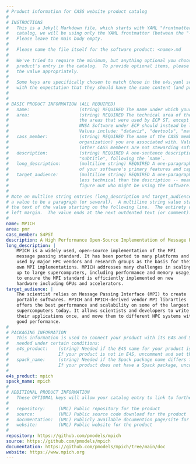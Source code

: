 ```yaml
---
# Product information for CASS website product catalog
#
# INSTRUCTIONS
#   This is a Jekyll Markdown file, which starts with YAML "frontmatter." For the product 
#   catalog, we will be using only the YAML frontmatter (between the "---" seperators).  
#   Please leave the main body empty.  
#
#   Please name the file itself for the software product: <name>.md
#
#   We've tried to require the minimum, but anything optional you choose to add will enrich your
#   product's entry in the catalog.  To provide optional items, please uncomment the keys and complete
#   the value appropriately.
#
#   Some keys are specifically chosen to match those in the e4s.yaml schema (ignoring case) 
#   with the expectation that they should have the same content (and probably will eventually be merged).
#
#
# BASIC PRODUCT INFORMATION (ALL REQUIRED)
#   name:                   (string) REQUIRED The name under which your product should appear in the catalog
#   area:                   (string) REQUIRED The technical area of the product.  For now, we are using
#                           the areas that were used by ECP ST, except that anything that was categorized as
#                           NNSA Software under ECP should instead be listed under the appropriate "real" area:
#                           Values include: "dataviz", "devtools", "mathlibs", "pmr", "sweco".  
#   cass_member:            (string) REQUIRED The name of the CASS member organization (aka software stewardship
#                           organization) you are associated with. Values include: "fastmath", "PESO", "RAPIDS", "S4PST", "STEP".
#                           (other CASS members are not stewarding software products, as far as we know: colabs, corsa, swas)
#   description:            (string) REQUIRED A one-sentence description of your software.  To be used as a
#                           "subtitle", following the `name`.
#   long_description:       (multiline string) REQUIRED A one-paragraph description of your software. A brief, moderately technical description 
#                           of your software's primary features and capabilities.
#   target_audience:        (multiline string) REQUIRED A one-paragraph description of who should be interested in your software.  This should be
#                           less technical than the description -- meant to guide someone who's inexpert or just trying to 
#                           figure out who might be using the software.
#
# Note on multline string entries (long_description and target_audience): YAML supports a multiline string entry that allows 
# a value to be a paragraph (or several).  A multiline string value starts with a pipe ("|") following the colon of the key, with
# the text of the value starting on the following line.  The entirety of the value should be indented by 2-4 spaces from the
# left margin.  The value ends at the next outdented text (or comment).
#
name: MPICH
area: pmr
cass_member: S4PST
description: A High Performance Open-Source Implementation of Message Passing Interface (MPI).
long_description: |
    MPICH is a widely used, open­-source implementation of the MPI
    message passing standard. It has been ported to many platforms and
    used by major HPC vendors and research groups as the basis for their
    own MPI implementations. MPICH addresses many challenges in scaling
    up to large supercomputers, including performance and memory usage,
    to ensure the MPI standard is efficiently implemented on new
    hardware including GPUs and accelerators.
target_audience: |
    The scientist relies on Message Passing Interface (MPI) to create
    portable softwares. MPICH and MPICH-derived vendor MPI librarties
    offers the best performance and scalability on some of the largest
    supercomputers today. It allows scientists and developers to write
    their applications once, and move them to different HPC systems with
    good performance.
#
# PACKAGING INFORMATION
#   This information is used to connect your product with its E4S and Spack packages, if available.  It is only
#   needed under certain conditions:
#   e4s_product:    (string) Needed if the E4S name for your product is different than your preferred `name` of the product.
#                   If your product is not in E4S, uncomment and set the value to `nil`
#   spack_name:     (string) Needed if the Spack package name differs from the `e4s_product` name.
#                   If your product does not have a Spack package, uncomment and set the value to `nil`
#
e4s_product: mpich
spack_name: mpich
#
# ADDITIONAL PRODUCT INFORMATION
#   These OPTIONAL keys will allow your catalog entry to link to further information that visitors may find useful
#
#   repository:     (URL) Public repository for the product
#   source:         (URL) Public source code download for the product
#   documentation:  (URL) Publicly available documention page/site for the product
#   website:        (URL) Public website for the product
#
repository: https://github.com/pmodels/mpich
source: https://github.com/pmodels/mpich
documentation: https://github.com/pmodels/mpich/tree/main/doc
website: https://www.mpich.org
---
```

